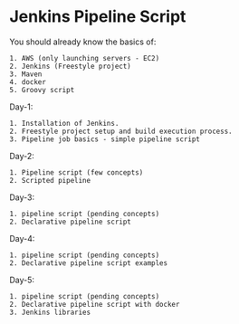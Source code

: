 # Jenkins Pipeline Script

You should already know the basics of:

    1. AWS (only launching servers - EC2)
    2. Jenkins (Freestyle project)
    3. Maven
    4. docker
    5. Groovy script
    
    
Day-1:

    1. Installation of Jenkins.
    2. Freestyle project setup and build execution process.
    3. Pipeline job basics - simple pipeline script

Day-2: 

    1. Pipeline script (few concepts)
    2. Scripted pipeline
    
Day-3: 

    1. pipeline script (pending concepts)
    2. Declarative pipeline script 
    
Day-4: 

    1. pipeline script (pending concepts)
    2. Declarative pipeline script examples
    
Day-5: 

    1. pipeline script (pending concepts)
    2. Declarative pipeline script with docker
    3. Jenkins libraries
    
